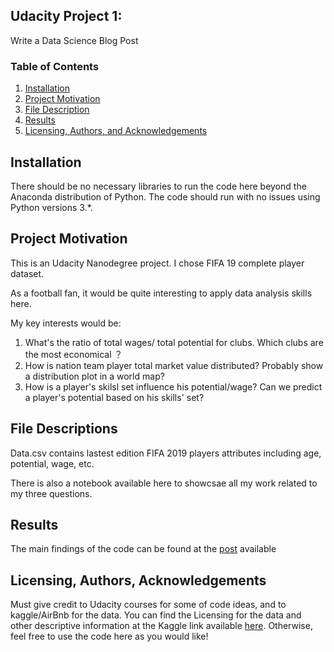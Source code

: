 ## Udacity Project 1: 
Write a Data Science Blog Post   
### Table of Contents

1.  [Installation](https://github.com/rachit1010/rachit/blob/main/README.md#installation)
2.  [Project Motivation](https://github.com/rachit1010/rachit/blob/main/README.md#project_motivation)
3.  [File Description](https://github.com/rachit1010/rachit/blob/main/README.md#files)
4.  [Results](https://github.com/rachit1010/rachit/blob/main/README.md#results)
5.  [Licensing, Authors, and Acknowledgements](https://github.com/rachit1010/rachit/blob/main/README.md#licensing)

## [](https://github.com/rachit1010/rachit/blob/main/README.md#installation-)Installation

There should be no necessary libraries to run the code here beyond the Anaconda distribution of Python. The code should run with no issues using Python versions 3.*.

## [](https://github.com/rachit1010/rachit/blob/main/README.md#project-motivation)Project Motivation

This is an Udacity Nanodegree project. I chose FIFA 19 complete player dataset.

As a football fan, it would be quite interesting to apply data analysis skills here.

My key interests would be:

1.  What's the ratio of total wages/ total potential for clubs. Which clubs are the most economical ？
2.  How is nation team player total market value distributed? Probably show a distribution plot in a world map?
3.  How is a player's skilsl set influence his potential/wage? Can we predict a player's potential based on his skills' set?

## [](https://github.com/rachit1010/rachit/blob/main/README.md#file-descriptions-)File Descriptions

Data.csv contains lastest edition FIFA 2019 players attributes including age, potential, wage, etc.

There is also a notebook available here to showcsae all my work related to my three questions.

## [](https://github.com/rachit1010/rachit/blob/main/README.md#results)Results

The main findings of the code can be found at the  [post](https://www.kaggle.com/rtatman/download-a-csv-file-from-a-kernel)  available

## [](https://github.com/rachit1010/rachit/blob/main/README.md#licensing-authors-acknowledgements)Licensing, Authors, Acknowledgements

Must give credit to Udacity courses for some of code ideas, and to kaggle/AirBnb for the data. You can find the Licensing for the data and other descriptive information at the Kaggle link available  [here](https://www.google.com/search?q=images&sxsrf=ALeKk01EzMI4URoOk4y_oV52up1lp_3OHg:1618564865803&source=lnms&tbm=isch&sa=X&ved=2ahUKEwiI1Pz-t4LwAhWzoekKHcwzDrcQ_AUoAXoECAEQAw&biw=1280&bih=553#imgrc=wp1tdfttzeGYZM). Otherwise, feel free to use the code here as you would like!


    


    
    
    
